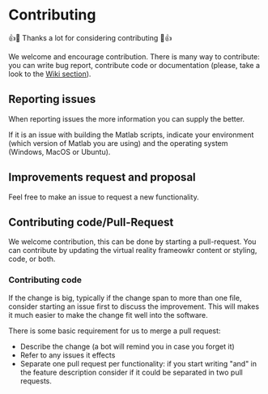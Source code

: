 Contributing
============

👍🎉 Thanks a lot for considering contributing 🎉👍

We welcome and encourage contribution. There is many way to contribute: you can
write bug report, contribute code or documentation (please, take a look to the 
[Wiki section](https://github.com/gsilano/MAT-Fly/wiki)).

## Reporting issues

When reporting issues the more information you can supply the better.

If it is an issue with building the Matlab scripts, indicate your environment (which version of Matlab you are using) and 
the operating system (Windows, MacOS or Ubuntu).

## Improvements request and proposal

Feel free to make an issue to request a new functionality.

## Contributing code/Pull-Request

We welcome contribution, this can be done by starting a pull-request.
You can contribute by updating the virtual reality frameowkr content or styling, code, or both.

### Contributing code

If the change is big, typically if the change span to more than one file, consider starting an issue first to discuss the improvement.
This will makes it much easier to make the change fit well into the software.

There is some basic requirement for us to merge a pull request:
 - Describe the change (a bot will remind you in case you forget it)
 - Refer to any issues it effects
 - Separate one pull request per functionality: if you start writing "and" in the feature description consider if it could be 
 separated in two pull requests.

